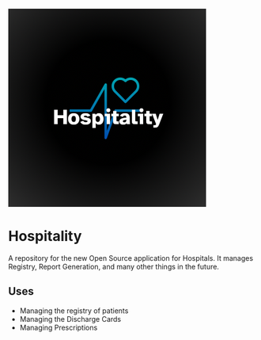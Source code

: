 ![plot](./Hospitality.png)
# Hospitality
A repository for the new Open Source application for Hospitals. It manages Registry, Report Generation, and many other things in the future.

## Uses
- Managing the registry of patients
- Managing the Discharge Cards
- Managing Prescriptions
